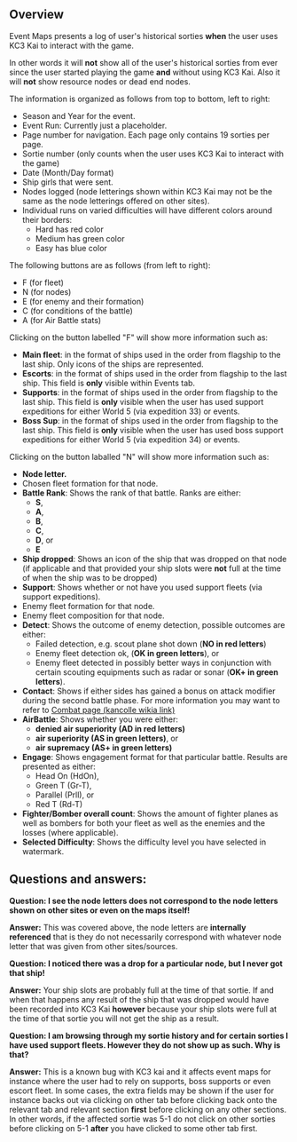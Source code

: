 Overview
--------

Event Maps presents a log of user's historical sorties **when** the user uses KC3 Kai to interact with the game.

In other words it will **not** show all of the user's historical sorties from ever since the user started playing the game **and** without using KC3 Kai. Also it will **not** show resource nodes or dead end nodes.

The information is organized as follows from top to bottom, left to right:

-   Season and Year for the event.
-   Event Run: Currently just a placeholder.
-   Page number for navigation. Each page only contains 19 sorties per page.
-   Sortie number (only counts when the user uses KC3 Kai to interact with the game)
-   Date (Month/Day format)
-   Ship girls that were sent.
-   Nodes logged (node letterings shown within KC3 Kai may not be the same as the node letterings offered on other sites).
-   Individual runs on varied difficulties will have different colors around their borders:
    -   Hard has red color
    -   Medium has green color
    -   Easy has blue color

The following buttons are as follows (from left to right):
-   F (for fleet)
-   N (for nodes)
-   E (for enemy and their formation)
-   C (for conditions of the battle)
-   A (for Air Battle stats)

Clicking on the button labelled "F" will show more information such as:

-   **Main fleet**: in the format of ships used in the order from flagship to the last ship. Only icons of the ships are represented.
-   **Escorts**: in the format of ships used in the order from flagship to the last ship. This field is **only** visible within Events tab.
-   **Supports**: in the format of ships used in the order from flagship to the last ship. This field is **only** visible when the user has used support expeditions for either World 5 (via expedition 33) or events.
-   **Boss Sup**: in the format of ships used in the order from flagship to the last ship. This field is **only** visible when the user has used boss support expeditions for either World 5 (via expedition 34) or events.

Clicking on the button laballed "N" will show more information such as:

-   **Node letter.**
-   Chosen fleet formation for that node.
-   **Battle Rank**: Shows the rank of that battle. Ranks are either:
    -   **S**,
    -   **A**,
    -   **B**,
    -   **C**,
    -   **D**, or
    -   **E**
-   **Ship dropped**: Shows an icon of the ship that was dropped on that node (if applicable and that provided your ship slots were **not** full at the time of when the ship was to be dropped)
-   **Support**: Shows whether or not have you used support fleets (via support expeditions).
-   Enemy fleet formation for that node.
-   Enemy fleet composition for that node.
-   **Detect**: Shows the outcome of enemy detection, possible outcomes are either:
    -   Failed detection, e.g. scout plane shot down (**NO in red letters**)
    -   Enemy fleet detection ok, (**OK in green letters**), or
    -   Enemy fleet detected in possibly better ways in conjunction with certain scouting equipments such as radar or sonar (**OK+ in green letters**).
-   **Contact**: Shows if either sides has gained a bonus on attack modifier during the second battle phase. For more information you may want to refer to [Combat page (kancolle wikia link)](http://kancolle.wikia.com/wiki/Combat#Contact)
-   **AirBattle**: Shows whether you were either:
    -   **denied air superiority (AD in red letters)**
    -   **air superiority (AS in green letters)**, or
    -   **air supremacy (AS+ in green letters)**
-   **Engage**: Shows engagement format for that particular battle. Results are presented as either:
    -   Head On (HdOn),
    -   Green T (Gr-T),
    -   Parallel (Prll), or
    -   Red T (Rd-T)
-   **Fighter/Bomber overall count**: Shows the amount of fighter planes as well as bombers for both your fleet as well as the enemies and the losses (where applicable).
-   **Selected Difficulty**: Shows the difficulty level you have selected in watermark.

Questions and answers:
----------------------

**Question: I see the node letters does not correspond to the node letters shown on other sites or even on the maps itself!**

**Answer:** This was covered above, the node letters are **internally referenced** that is they do not necessarily correspond with whatever node letter that was given from other sites/sources.

**Question: I noticed there was a drop for a particular node, but I never got that ship!**

**Answer:** Your ship slots are probably full at the time of that sortie. If and when that happens any result of the ship that was dropped would have been recorded into KC3 Kai **however** because your ship slots were full at the time of that sortie you will not get the ship as a result.

**Question: I am browsing through my sortie history and for certain sorties I have used support fleets. However they do not show up as such. Why is that?**

**Answer:** This is a known bug with KC3 kai and it affects event maps for instance where the user had to rely on supports, boss supports or even escort fleet. In some cases, the extra fields may be shown if the user for instance backs out via clicking on other tab before clicking back onto the relevant tab and relevant section **first** before clicking on any other sections. In other words, if the affected sortie was 5-1 do not click on other sorties before clicking on 5-1 **after** you have clicked to some other tab first.